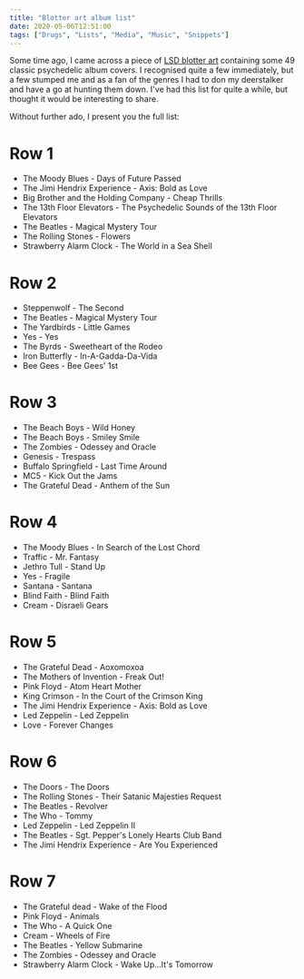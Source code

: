 ```yaml
---
title: "Blotter art album list"
date: 2020-05-06T12:51:00
tags: ["Drugs", "Lists", "Media", "Music", "Snippets"]
---
```


Some time ago, I came across a piece of [LSD blotter art](https://pub.minskio.co.uk/avatars/blotter-albums.jpg) containing some 49 classic psychedelic album covers. I recognised quite a few immediately, but a few stumped me and as a fan of the genres I had to don my deerstalker and have a go at hunting them down. I've had this list for quite a while, but thought it would be interesting to share.

Without further ado, I present you the full list:

# Row 1
* The Moody Blues - Days of Future Passed
* The Jimi Hendrix Experience - Axis: Bold as Love
* Big Brother and the Holding Company - Cheap Thrills
* The 13th Floor Elevators - The Psychedelic Sounds of the 13th Floor Elevators
* The Beatles - Magical Mystery Tour
* The Rolling Stones - Flowers
* Strawberry Alarm Clock - The World in a Sea Shell

# Row 2
* Steppenwolf - The Second
* The Beatles - Magical Mystery Tour
* The Yardbirds - Little Games
* Yes - Yes
* The Byrds - Sweetheart of the Rodeo
* Iron Butterfly - In-A-Gadda-Da-Vida
* Bee Gees - Bee Gees' 1st

# Row 3
* The Beach Boys - Wild Honey
* The Beach Boys - Smiley Smile
* The Zombies - Odessey and Oracle
* Genesis - Trespass
* Buffalo Springfield - Last Time Around
* MC5 - Kick Out the Jams
* The Grateful Dead - Anthem of the Sun

# Row 4
* The Moody Blues - In Search of the Lost Chord
* Traffic - Mr. Fantasy
* Jethro Tull - Stand Up
* Yes - Fragile
* Santana - Santana
* Blind Faith - Blind Faith
* Cream - Disraeli Gears

# Row 5
* The Grateful Dead - Aoxomoxoa
* The Mothers of Invention - Freak Out!
* Pink Floyd - Atom Heart Mother
* King Crimson - In the Court of the Crimson King
* The Jimi Hendrix Experience - Axis: Bold as Love
* Led Zeppelin - Led Zeppelin
* Love - Forever Changes

# Row 6
* The Doors - The Doors
* The Rolling Stones - Their Satanic Majesties Request
* The Beatles - Revolver
* The Who - Tommy
* Led Zeppelin - Led Zeppelin II
* The Beatles - Sgt. Pepper's Lonely Hearts Club Band
* The Jimi Hendrix Experience - Are You Experienced

# Row 7
* The Grateful dead - Wake of the Flood
* Pink Floyd - Animals
* The Who - A Quick One
* Cream - Wheels of Fire
* The Beatles - Yellow Submarine
* The Zombies - Odessey and Oracle
* Strawberry Alarm Clock - Wake Up...It's Tomorrow